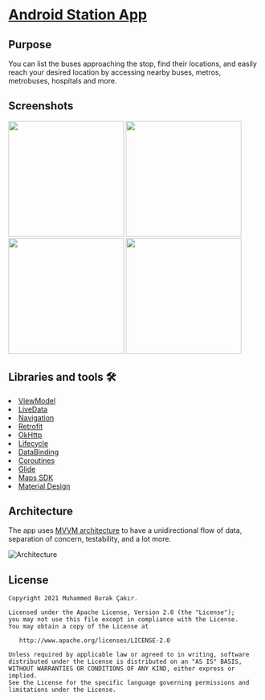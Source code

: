 # [Android Station App](https://github.com/mburakcakir/AsisCT-StationApp)

## Purpose
You can list the buses approaching the stop, find their locations, and easily reach your desired location by accessing nearby buses, metros, metrobuses, hospitals and more. 

## Screenshots
<p float="left">
  <img src="https://user-images.githubusercontent.com/53263815/113513372-1a00c300-9572-11eb-8a0d-f21aac208677.png" width="230" />
  <img src="https://user-images.githubusercontent.com/53263815/113513408-49afcb00-9572-11eb-936d-713c012413a8.png" width="230" /> 
  <img src="https://user-images.githubusercontent.com/53263815/113513427-56ccba00-9572-11eb-97b8-d378dcd4a56a.png" width="230" />
  <img src="https://user-images.githubusercontent.com/53263815/113513429-5d5b3180-9572-11eb-92dc-c2d40fb5b092.png" width="230" />
</p>

## Libraries and tools 🛠
<li><a href="https://developer.android.com/topic/libraries/architecture/viewmodel">ViewModel</a></li>
<li><a href="https://developer.android.com/topic/libraries/architecture/livedata">LiveData</a></li>
<li><a href="https://developer.android.com/guide/navigation">Navigation</a></li>
<li><a href="https://square.github.io/retrofit/">Retrofit</a></li>
<li><a href="https://github.com/square/okhttp">OkHttp</a></li>
<li><a href="https://developer.android.com/topic/libraries/architecture/lifecycle">Lifecycle</a></li>
<li><a href="https://developer.android.com/topic/libraries/data-binding">DataBinding</a></li>
<li><a href="https://developer.android.com/topic/libraries/architecture/coroutines">Coroutines</a></li>
<li><a href="https://github.com/bumptech/glide">Glide</a></li>
<li><a href="https://developers.google.com/maps/documentation/android-sdk/overview">Maps SDK</a></li>
<li><a href="https://material.io/develop/android">Material Design</a></li>

## Architecture
The app uses <a href="https://developer.android.com/jetpack/guide">MVVM architecture</a> to have a unidirectional flow of data, separation of concern, testability, and a lot more.

![Architecture](https://developer.android.com/topic/libraries/architecture/images/final-architecture.png)

License
--------


    Copyright 2021 Muhammed Burak Çakır.

    Licensed under the Apache License, Version 2.0 (the "License");
    you may not use this file except in compliance with the License.
    You may obtain a copy of the License at

       http://www.apache.org/licenses/LICENSE-2.0

    Unless required by applicable law or agreed to in writing, software
    distributed under the License is distributed on an "AS IS" BASIS,
    WITHOUT WARRANTIES OR CONDITIONS OF ANY KIND, either express or implied.
    See the License for the specific language governing permissions and
    limitations under the License.

